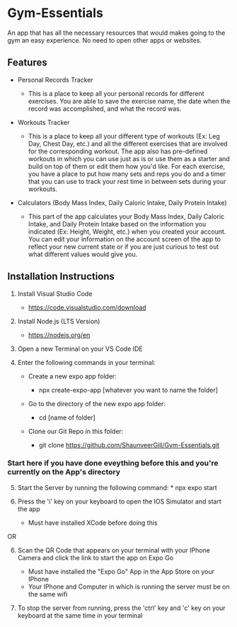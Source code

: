 # Gym-Essentials
An app that has all the necessary resources that would makes going to the gym an easy experience. No need to open other apps or websites.

## Features
* Personal Records Tracker
    * This is a place to keep all your personal records for different exercises. You are able to save the exercise name, the date when the record was accomplished, and what the record was.

* Workouts Tracker
    * This is a place to keep all your different type of workouts (Ex: Leg Day, Chest Day, etc.) and all the different exercises that are involved for the corresponding workout. The app also has pre-defined workouts in which you can use just as is or use them as a starter and build on top of them or edit them how you'd like. For each exercise, you have a place to put how many sets and reps you do and a timer that you can use to track your rest time in between sets during your workouts. 

* Calculators (Body Mass Index, Daily Caloric Intake, Daily Protein Intake)
    * This part of the app calculates your Body Mass Index, Daily Caloric Intake, and Daily Protein Intake based on the information you indicated (Ex: Height, Weight, etc.) when you created your account. You can edit your information on the account screen of the app to reflect your new current state or if you are just curious to test out what different values would give you.

## Installation Instructions
1. Install Visual Studio Code
    * https://code.visualstudio.com/download

2. Install Node.js (LTS Version)
    * https://nodejs.org/en

3. Open a new Terminal on your VS Code IDE

4. Enter the following commands in your terminal:
    * Create a new expo app folder: 
        * npx create-expo-app [whatever you want to name the folder]

    * Go to the directory of the new expo app folder:
        * cd [name of folder]

    * Clone our Git Repo in this folder:
        * git clone https://github.com/ShaunveerGill/Gym-Essentials.git
    
### Start here if you have done eveything before this and you're currently on the App's directory 
5. Start the Server by running the following command:
        * npx expo start

6. Press the 'i' key on your keyboard to open the IOS Simulator and start the app
    * Must have installed XCode before doing this

OR

6. Scan the QR Code that appears on your terminal with your IPhone Camera and click the link to start the app on Expo Go
    * Must have installed the "Expo Go" App in the App Store on your IPhone
    * Your IPhone and Computer in which is running the server must be on the same wifi 

7. To stop the server from running, press the 'ctrl' key and 'c' key on your keyboard at the same time in your terminal